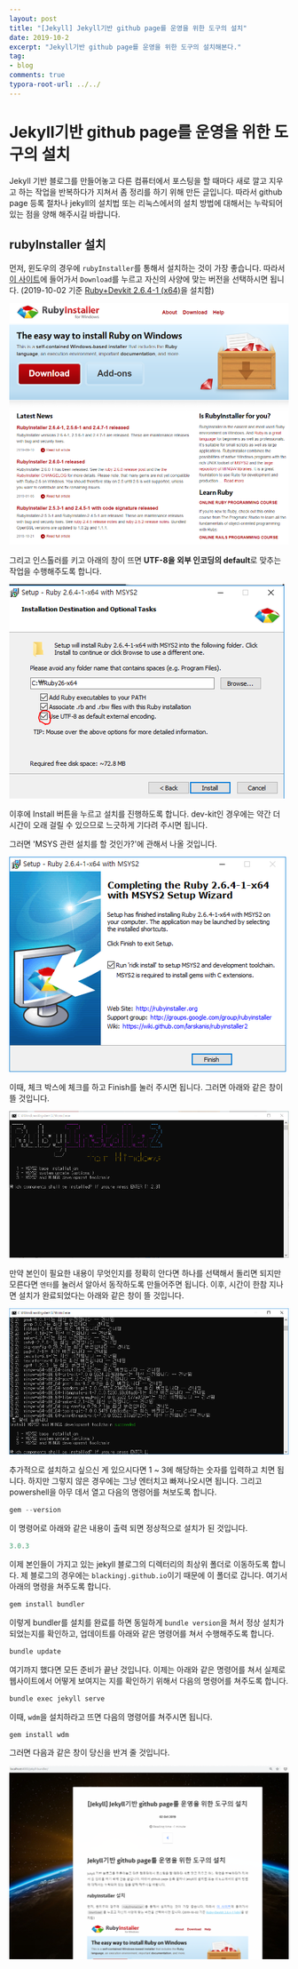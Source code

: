 ```yaml
---
layout: post
title: "[Jekyll] Jekyll기반 github page를 운영을 위한 도구의 설치"
date: 2019-10-2
excerpt: "Jekyll기반 github page를 운영을 위한 도구의 설치해본다."
tag:
- blog
comments: true
typora-root-url: ../../
---
```


# Jekyll기반 github page를 운영을 위한 도구의 설치

Jekyll 기반 블로그를 만들어놓고 다른 컴퓨터에서 포스팅을 할 때마다 새로 깔고 지우고 하는 작업을 반복하다가 지쳐서 좀 정리를 하기 위해 만든 글입니다. 따라서 github page 등록 절차나 jekyll의 설치법 또는 리눅스에서의 설치 방법에 대해서는 누락되어 있는 점을 양해 해주시길 바랍니다.

## rubyInstaller 설치

먼저, 윈도우의 경우에 `rubyInstaller`를 통해서 설치하는 것이 가장 좋습니다. 따라서 [이 사이트](https://rubyinstaller.org/)에 들어가서 `Download`를 누르고 자신의 사양에 맞는 버전을 선택하시면 됩니다. (2019-10-02 기준 [Ruby+Devkit 2.6.4-1 (x64)](https://github.com/oneclick/rubyinstaller2/releases/download/RubyInstaller-2.6.4-1/rubyinstaller-devkit-2.6.4-1-x64.exe)을 설치함)

![rubyInstaller](/assets/img/res/2019-Blog/rubyinstaller.PNG)

그리고 인스톨러를 키고 아래의 창이 뜨면 **UTF-8을 외부 인코딩의 default**로 맞추는 작업을 수행해주도록 합니다.

![rubyInstaller](/assets/img/res/2019-Blog/usedefault.PNG)

이후에 Install 버튼을 누르고 설치를 진행하도록 합니다. dev-kit인 경우에는 약간 더 시간이 오래 걸릴 수 있으므로 느긋하게 기다려 주시면 됩니다.

그러면 'MSYS 관련 설치를 할 것인가?'에 관해서 나올 것입니다.

![msys](assets/img/res/2019-Blog/msys.PNG)

이때, 체크 박스에 체크를 하고 Finish를 눌러 주시면 됩니다. 그러면 아래와 같은 창이 뜰 것입니다.

![msys-2](/assets/img/res/2019-Blog/msys-2.PNG)

만약 본인이 필요한 내용이 무엇인지를 정확히 안다면 하나를 선택해서 돌리면 되지만 모른다면 `엔터`를 눌러서 알아서 동작하도록 만들어주면 됩니다. 이후, 시간이 한참 지나면 설치가 완료되었다는 아래와 같은 창이 뜰 것입니다.

![msys-3](/assets/img/res/2019-Blog/msys-3.PNG)

추가적으로 설치하고 싶으신 게 있으시다면 1 ~ 3에 해당하는 숫자를 입력하고 치면 됩니다. 하지만 그렇지 않은 경우에는 그냥 엔터치고 빠져나오시면 됩니다. 그리고 powershell을 아무 데서 열고 다음의 명령어를 쳐보도록 합니다.

```powershell
gem --version
```

이 명령어로 아래와 같은 내용이 출력 되면 정상적으로 설치가 된 것입니다.

```powershell
3.0.3
```

이제 본인들이 가지고 있는 jekyll 블로그의 디렉터리의 최상위 폴더로 이동하도록 합니다. 제 블로그의 경우에는 `blackingj.github.io`이기 때문에 이 폴더로 갑니다. 여기서 아래의 명령을 쳐주도록 합니다.

```powershell
gem install bundler
```

이렇게 bundler를 설치를 완료를 하면 동일하게 `bundle version`을 쳐서 정상 설치가 되었는지를 확인하고,  업데이트를 아래와 같은 명령어를 쳐서 수행해주도록 합니다.

```powershell
bundle update
```

여기까지 했다면 모든 준비가 끝난 것입니다. 이제는 아래와 같은 명령어를 쳐서 실제로 웹사이트에서 어떻게 보여지는 지를 확인하기 위해서 다음의 명령어를 쳐주도록 합니다.

```powershell
bundle exec jekyll serve
```

이때, `wdm`을 설치하라고 뜨면 다음의 명령어를 쳐주시면 됩니다.

```powershell
gem install wdm
```

그러면 다음과 같은 창이 당신을 반겨 줄 것입니다.

![result](/assets/img/res/2019-Blog/result.PNG)

